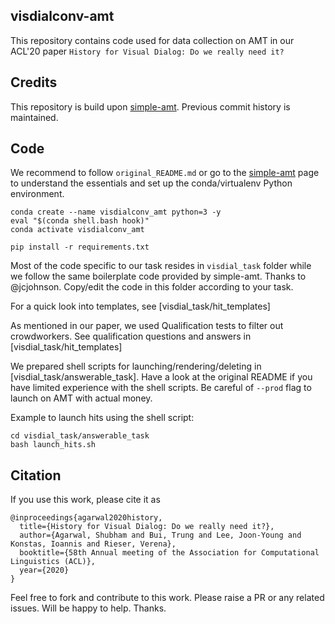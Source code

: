 ## visdialconv-amt

This repository contains code used for data collection on AMT in our ACL'20 paper `History for Visual Dialog: Do we really need it?`

## Credits

This repository is build upon [simple-amt](https://github.com/jcjohnson/simple-amt). Previous commit history is maintained. 

## Code
We recommend to follow `original_README.md` or go to the [simple-amt](https://github.com/jcjohnson/simple-amt) page to understand the essentials and set up the conda/virtualenv Python environment.

```
conda create --name visdialconv_amt python=3 -y
eval "$(conda shell.bash hook)"
conda activate visdialconv_amt

pip install -r requirements.txt
```

Most of the code specific to our task resides in `visdial_task` folder while we follow the same boilerplate code provided by simple-amt. Thanks to @jcjohnson. Copy/edit the code in this folder according to your task. 

For a quick look into templates, see [visdial_task/hit_templates]

As mentioned in our paper, we used Qualification tests to filter out crowdworkers. See qualification questions and answers in [visdial_task/hit_templates] 

We prepared shell scripts for launching/rendering/deleting in [visdial_task/answerable_task]. Have a look at the original README if you have limited experience with the shell scripts. Be careful of `--prod` flag to launch on AMT with actual money.

Example to launch hits using the shell script: 

```
cd visdial_task/answerable_task
bash launch_hits.sh
```

## Citation

If you use this work, please cite it as
```
@inproceedings{agarwal2020history,
  title={History for Visual Dialog: Do we really need it?},
  author={Agarwal, Shubham and Bui, Trung and Lee, Joon-Young and Konstas, Ioannis and Rieser, Verena},
  booktitle={58th Annual meeting of the Association for Computational Linguistics (ACL)},
  year={2020}
}
```

Feel free to fork and contribute to this work. Please raise a PR or any related issues. Will be happy to help. Thanks.


